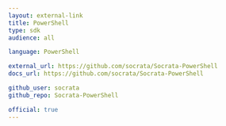 ```yaml
---
layout: external-link
title: PowerShell
type: sdk
audience: all

language: PowerShell

external_url: https://github.com/socrata/Socrata-PowerShell
docs_url: https://github.com/socrata/Socrata-PowerShell

github_user: socrata
github_repo: Socrata-PowerShell

official: true
---
```

